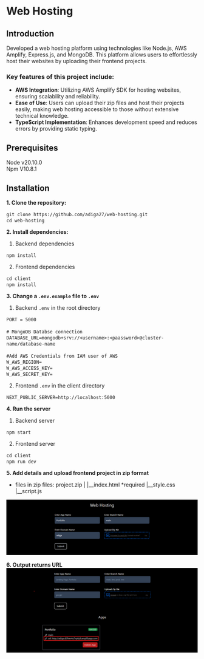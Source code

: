 # Web Hosting

## Introduction
Developed a web hosting platform using technologies like Node.js, AWS Amplify, Express.js, and MongoDB. This platform allows users to effortlessly host their websites by uploading their frontend projects. 

### Key features of this project include:

* **AWS Integration**: Utilizing AWS Amplify SDK for hosting websites, ensuring scalability and reliability.
* **Ease of Use**: Users can upload their zip files and host their projects easily, making web hosting accessible to those without extensive technical knowledge.
* **TypeScript Implementation**: Enhances development speed and reduces errors by providing static typing.

## Prerequisites
Node v20.10.0\
Npm V10.8.1

## Installation
**1. Clone the repository:**
```
git clone https://github.com/adiga27/web-hosting.git
cd web-hosting
```
**2. Install dependencies:**
1. Backend dependencies
```
npm install
```
2. Frontend dependencies
```
cd client
npm install
```
**3. Change a `.env.example` file to `.env`**
1. Backend `.env` in the root directory
```
PORT = 5000

# MongoDB Databse connection
DATABASE_URL=mongodb+srv://<username>:<paassword>@cluster-name/database-name

#Add AWS Credentials from IAM user of AWS
W_AWS_REGION=
W_AWS_ACCESS_KEY=
W_AWS_SECRET_KEY=
```
2. Frontend `.env` in the client directory
```
NEXT_PUBLIC_SERVER=http://localhost:5000
```

**4. Run the server**
1. Backend server
```
npm start
```
2. Frontend server
```
cd client
npm run dev
```

**5. Add details and upload frontend project in zip format**
* files in zip files:
    project.zip
    |
    |__index.html *required
    |__style.css
    |__script.js

![alt text](./public/uploadFiles.png) 

**6. Output returns URL**
![alt text](./public/output.png)
